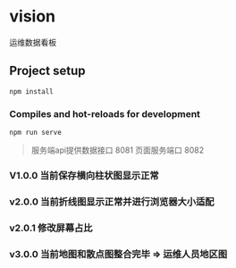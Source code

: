 # vision
运维数据看板

## Project setup
```
npm install
```

### Compiles and hot-reloads for development
```
npm run serve
```

> 服务端api提供数据接口 8081
   页面服务端口 8082

### V1.0.0 当前保存横向柱状图显示正常
### v2.0.0 当前折线图显示正常并进行浏览器大小适配
### v2.0.1 修改屏幕占比
### v3.0.0 当前地图和散点图整合完毕 => 运维人员地区图
